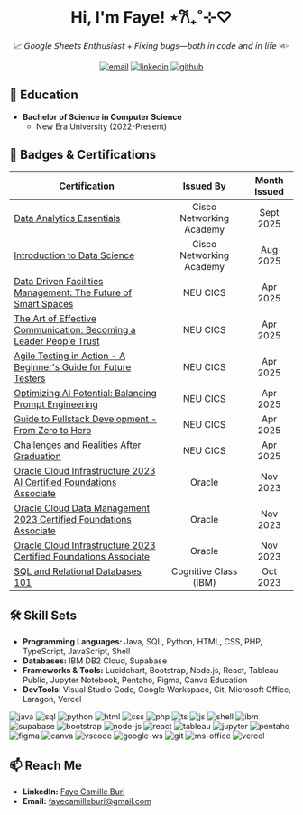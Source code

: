 <h1 align="center">Hi, I'm Faye! ⋆𐙚₊˚⊹♡</h1>
<p align="center">
  📈 𝘎𝘰𝘰𝘨𝘭𝘦 𝘚𝘩𝘦𝘦𝘵𝘴 𝘌𝘯𝘵𝘩𝘶𝘴𝘪𝘢𝘴𝘵 + 𝘍𝘪𝘹𝘪𝘯𝘨 𝘣𝘶𝘨𝘴—𝘣𝘰𝘵𝘩 𝘪𝘯 𝘤𝘰𝘥𝘦 𝘢𝘯𝘥 𝘪𝘯 𝘭𝘪𝘧𝘦 𓆧
</p>

<p align="center">
  <a href="mailto:fayecamilleburi@gmail.com"><img src="https://img.icons8.com/?size=48&id=qyRpAggnV0zH&format=png" alt="email"/></a>
  <a href="https://www.linkedin.com/in/faye-camille-buri"><img src="https://img.icons8.com/?size=48&id=xuvGCOXi8Wyg&format=png" alt="linkedin"/></a>
  <a href="https://github.com/fayecamilleburi"><img src="https://img.icons8.com/?size=48&id=AZOZNnY73haj&format=png" alt="github"/></a>
</p>

## 📓 Education
- **Bachelor of Science in Computer Science**
  - New Era University (2022-Present)

## 📜 Badges & Certifications  

| Certification | Issued By | Month Issued |
|------------------|:--------------:|:---------:|
| [Data Analytics Essentials](https://www.credly.com/badges/a78ba740-7e6e-4d10-a9f6-6e691e7447e2/public_url) | Cisco Networking Academy | Sept 2025|
| [Introduction to Data Science](https://www.credly.com/badges/1836c615-c0a8-4ff8-ad75-3b7043c8fafd/public_url) | Cisco Networking Academy | Aug 2025 |
| [Data Driven Facilities Management: The Future of Smart Spaces](https://drive.google.com/file/d/1ADRSgZ4ltqMuemKhKw5-aXqrUeg_GM4c/view?usp=drive_link) | NEU CICS | Apr 2025 |
| [The Art of Effective Communication: Becoming a Leader People Trust](https://drive.google.com/file/d/1xppAOfYHtnIVXKG4vqB3rhbk93COu-RO/view?usp=drive_link) | NEU CICS | Apr 2025 |
| [Agile Testing in Action - A Beginner's Guide for Future Testers](https://drive.google.com/file/d/1qzWqnbQNRy5kUDmcYWEEGVMgEAqoyau6/view?usp=drive_link) | NEU CICS | Apr 2025 |
| [Optimizing AI Potential: Balancing Prompt Engineering](https://drive.google.com/file/d/1gDHPfM1oxUauhC8hIJcT006xLq7rygis/view?usp=drive_link) | NEU CICS | Apr 2025 |
| [Guide to Fullstack Development - From Zero to Hero](https://drive.google.com/file/d/1ju7zEP032n2mgUzkrHTqp9GDZr0Y-MtC/view?usp=drive_link) | NEU CICS | Apr 2025 |
| [Challenges and Realities After Graduation](https://drive.google.com/file/d/1riLLEsFC9zkBO9OLlExjT2bMmpz0fcPX/view?usp=drive_link) | NEU CICS | Apr 2025 |
| [Oracle Cloud Infrastructure 2023 AI Certified Foundations Associate](https://catalog-education.oracle.com/pls/certview/sharebadge?id=0C2E029971722295EC7A7FDD96413A383E269A4EBEE3F55477A54E80127DBC29) | Oracle | Nov 2023 |
| [Oracle Cloud Data Management 2023 Certified Foundations Associate](https://catalog-education.oracle.com/pls/certview/sharebadge?id=40452075988E0D55C9A6330C095E9815EF9BD5DAFB9F9BCC19ACBD434988CB73) | Oracle | Nov 2023 |
| [Oracle Cloud Infrastructure 2023 Certified Foundations Associate](https://catalog-education.oracle.com/pls/certview/sharebadge?id=982C2731A66F5EF6E18EB79F4F9288CC3D82AE83871FE039B1BB9ADD78B883DB) | Oracle | Nov 2023 |
| [SQL and Relational Databases 101](https://courses.cognitiveclass.ai/certificates/2ad6e3efe1ec4b7887f369bdd3925f8a) | Cognitive Class (IBM) | Oct 2023 |

## 🛠️ Skill Sets
- **Programming Languages:** Java, SQL, Python, HTML, CSS, PHP, TypeScript, JavaScript, Shell
- **Databases:** IBM DB2 Cloud, Supabase
- **Frameworks & Tools:** Lucidchart, Bootstrap, Node.js, React, Tableau Public, Jupyter Notebook, Pentaho, Figma, Canva Education
- **DevTools**: Visual Studio Code, Google Workspace, Git, Microsoft Office, Laragon, Vercel

<p>
  <img src="https://img.icons8.com/?size=48&id=Pd2x9GWu9ovX&format=png" alt="java"/>
  <img src="https://img.icons8.com/?size=48&id=J6KcaRLsTgpZ&format=png" alt="sql"/>
  <img src="https://img.icons8.com/?size=48&id=13441&format=png" alt="python"/>
  <img src="https://img.icons8.com/?size=48&id=20909&format=png" alt="html"/>
  <img src="https://img.icons8.com/?size=48&id=21278&format=png" alt="css"/>
  <img src="https://img.icons8.com/?size=48&id=wX4mdwgxPkdH&format=png" alt="php"/>
  <img src="https://img.icons8.com/?size=48&id=nCj4PvnCO0tZ&format=png" alt="ts"/>
  <img src="https://img.icons8.com/?size=50&id=106036&format=png" alt="js"/>
  <img src="https://img.icons8.com/fluency/48/console.png" alt="shell"/>
  <img src="https://img.icons8.com/?size=50&id=24662&format=png" alt="ibm"/>
  <img src="https://img.icons8.com/?size=48&id=sH0rW2TvYdr9&format=png" alt="supabase"/>
  <img src="https://img.icons8.com/color/48/bootstrap.png" alt="bootstrap"/>
  <img src="https://img.icons8.com/color/48/nodejs.png" alt="node-js"/>
  <img src="https://img.icons8.com/color/48/react-native.png" alt="react"/>
  <img src="https://img.icons8.com/color/48/tableau-software.png" alt="tableau"/>
  <img src="https://img.icons8.com/fluency/48/jupyter.png" alt="jupyter"/>
  <img src="https://img.icons8.com/fluency/48/data-configuration.png" alt="pentaho"/>
  <img src="https://img.icons8.com/color/48/figma--v1.png" alt="figma"/>
  <img src="https://img.icons8.com/color/48/canva.png" alt="canva"/>
  <img src="https://img.icons8.com/color/48/visual-studio-code-2019.png" alt="vscode"/>
  <img src="https://img.icons8.com/color/48/google-logo.png" alt="google-ws"/>
  <img src="https://img.icons8.com/color/48/git.png" alt="git"/>
  <img src="https://img.icons8.com/color/48/microsoft-office-2019.png" alt="ms-office"/>
  <img src="https://img.icons8.com/ios-filled/48/vercel.png" alt="vercel"/>
</p>

## 📫 Reach Me  
- **LinkedIn:** [Faye Camille Buri](www.linkedin.com/in/faye-camille-buri)
- **Email:** fayecamilleburi@gmail.com
